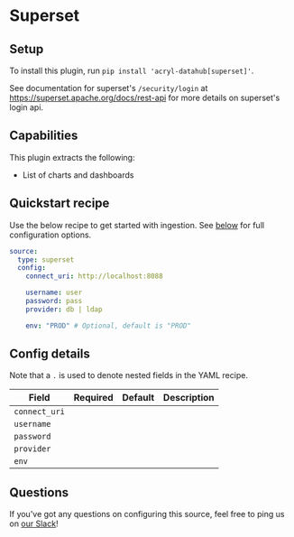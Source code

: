 

# Superset

## Setup

To install this plugin, run `pip install 'acryl-datahub[superset]'`.

See documentation for superset's `/security/login` at https://superset.apache.org/docs/rest-api for more details on superset's login api.

## Capabilities

This plugin extracts the following:

- List of charts and dashboards

## Quickstart recipe

Use the below recipe to get started with ingestion. See [below](#config-details) for full configuration options.

```yml
source:
  type: superset
  config:
    connect_uri: http://localhost:8088

    username: user
    password: pass
    provider: db | ldap

    env: "PROD" # Optional, default is "PROD"
```

## Config details

Note that a `.` is used to denote nested fields in the YAML recipe.

| Field         | Required | Default | Description |
| ------------- | -------- | ------- | ----------- |
| `connect_uri` |          |         |             |
| `username`    |          |         |             |
| `password`    |          |         |             |
| `provider`    |          |         |             |
| `env`         |          |         |             |

## Questions

If you've got any questions on configuring this source, feel free to ping us on [our Slack](https://slack.datahubproject.io/)!
